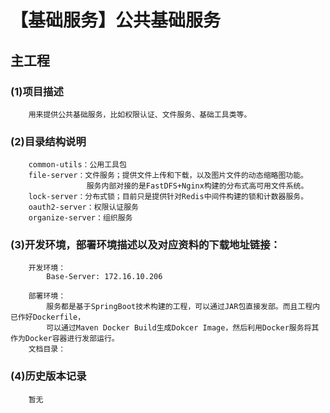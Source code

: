 【基础服务】公共基础服务
====================
主工程
-------
### (1)项目描述
        用来提供公共基础服务，比如权限认证、文件服务、基础工具类等。
        
### (2)目录结构说明
        common-utils：公用工具包
        file-server：文件服务；提供文件上传和下载，以及图片文件的动态缩略图功能。
                     服务内部对接的是FastDFS+Nginx构建的分布式高可用文件系统。
        lock-server：分布式锁；目前只是提供针对Redis中间件构建的锁和计数器服务。              
        oauth2-server：权限认证服务
        organize-server：组织服务
### (3)开发环境，部署环境描述以及对应资料的下载地址链接：
        开发环境：
            Base-Server: 172.16.10.206
            
        部署环境：
            服务都是基于SpringBoot技术构建的工程，可以通过JAR包直接发部。而且工程内已作好Dockerfile，
            可以通过Maven Docker Build生成Dokcer Image，然后利用Docker服务将其作为Docker容器进行发部运行。
        文档目录：
        
### (4)历史版本记录  
        暂无